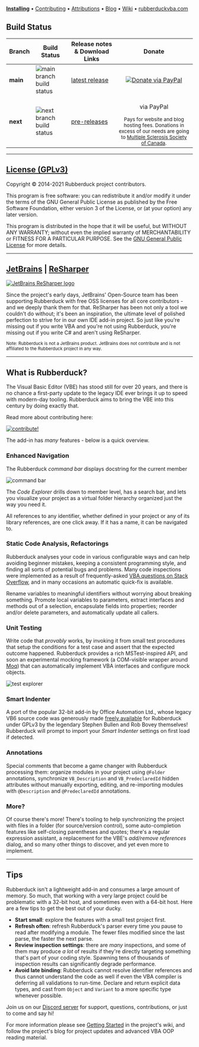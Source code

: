 <!-- ![banner](https://user-images.githubusercontent.com/5751684/113501222-8edfe880-94f1-11eb-99a9-64583e413ef3.png) -->

[**Installing**](https://github.com/rubberduck-vba/Rubberduck/wiki/Installing) • [Contributing](https://github.com/rubberduck-vba/Rubberduck/blob/next/CONTRIBUTING.md) • [Attributions](https://github.com/rubberduck-vba/Rubberduck/blob/next/docs/Attributions.md) • [Blog](https://rubberduckvba.blog) • [Wiki](https://github.com/rubberduck-vba/Rubberduck/wiki) • [rubberduckvba.com](https://rubberduckvba.com)

## Build Status

|Branch     | Build Status | Release notes &amp; Download Links | Donate |
|------------|--------------|-|:---:|
| **main** | ![main branch build status][mainBuildStatus] | [latest release](https://github.com/rubberduck-vba/Rubberduck/releases/latest) | <a href="https://www.paypal.com/cgi-bin/webscr?cmd=_donations&business=UY5K5X36B7T2S&currency_code=CAD&source=url"><img alt="Donate via PayPal" src="https://www.paypalobjects.com/en_US/i/btn/btn_donateCC_LG.gif"></a>|
| **next**   | ![next branch build status][nextBuildStatus] | [pre-releases](https://github.com/rubberduck-vba/Rubberduck/releases) | <p>via PayPal</p><sup>Pays for website and blog hosting fees. Donations in excess of our needs are going to <a href="https://mssociety.ca/">Multiple Sclerosis Society of Canada</a>.</sup> |

[nextBuildStatus]:https://ci.appveyor.com/api/projects/status/we3pdnkeebo4nlck/branch/next?svg=true
[mainBuildStatus]:https://ci.appveyor.com/api/projects/status/we3pdnkeebo4nlck/branch/main?svg=true

---

## [License (GPLv3)](https://github.com/rubberduck-vba/Rubberduck/blob/next/LICENSE)

Copyright &copy; 2014-2021 Rubberduck project contributors.

This program is free software: you can redistribute it and/or modify it under the terms of the GNU General Public License as published by the Free Software Foundation, either version 3 of the License, or (at your option) any later version.

This program is distributed in the hope that it will be useful, but WITHOUT ANY WARRANTY; without even the implied warranty of MERCHANTABILITY or FITNESS FOR A PARTICULAR PURPOSE.  See the [GNU General Public License](https://www.gnu.org/licenses/gpl-3.0.en.html) for more details.

---

## [JetBrains](https://www.jetbrains.com) | [ReSharper](https://www.jetbrains.com/resharper/)

[![JetBrains ReSharper logo](https://cloud.githubusercontent.com/assets/5751684/20271309/616bb740-aa58-11e6-91c9-65287b740985.png)](https://www.jetbrains.com/resharper/)

Since the project's early days, JetBrains' Open-Source team has been supporting Rubberduck with free OSS licenses for all core contributors - and we deeply thank them for that. ReSharper has been not only a tool we couldn't do without; it's been an inspiration, the ultimate level of polished perfection to strive for in our own IDE add-in project. So just like you're missing out if you write VBA and you're not using Rubberduck, you're missing out if you write C# and aren't using ReSharper.

<sub>Note: Rubberduck is not a JetBrains product. JetBrains does not contribute and is not affiliated to the Rubberduck project in any way.</sub>

---

## What is Rubberduck?

The Visual Basic Editor (VBE) has stood still for over 20 years, and there is no chance a first-party update to the legacy IDE ever brings it up to speed with modern-day tooling. Rubberduck aims to bring the VBE into this century by doing exactly that.

Read more about contributing here:

[![contribute!](https://user-images.githubusercontent.com/5751684/113513709-071dcc80-9539-11eb-833d-d21532065306.png)](https://github.com/rubberduck-vba/Rubberduck/blob/next/CONTRIBUTING.md)

The add-in has *many* features - below is a quick overview.

### Enhanced Navigation

The Rubberduck *command bar* displays docstring for the current member

![command bar](https://user-images.githubusercontent.com/5751684/113501975-25fb6f00-94f7-11eb-9189-fcf2a0dd98da.png)

The *Code Explorer* drills down to member level, has a search bar, and lets you visualize your project as a virtual folder hierarchy organized just the way you need it.

All references to any identifier, whether defined in your project or any of its library references, are one click away. If it has a name, it can be navigated to.

### Static Code Analysis, Refactorings

Rubberduck analyses your code in various configurable ways and can help avoiding beginner mistakes, keeping a consistent programming style, and finding all sorts of potential bugs and problems. Many code inspections were implemented as a result of frequently-asked [VBA questions on Stack Overflow](https://stackoverflow.com/questions/tagged/vba), and in many occasions an automatic quick-fix is available.

Rename variables to meaningful identifiers without worrying about breaking something. Promote local variables to parameters, extract interfaces and methods out of a selection, encapsulate fields into properties; reorder and/or delete parameters, and automatically update all callers. 

### Unit Testing

Write code that *provably* works, by invoking it from small test procedures that setup the conditions for a test case and assert that the expected outcome happened. Rubberduck provides a rich MSTest-inspired API, and soon an experimental mocking framework (a COM-visible wrapper around [Moq](https://github.com/Moq)) that can automatically implement VBA interfaces and configure mock objects.

![test explorer](https://user-images.githubusercontent.com/5751684/113502368-fa2db880-94f9-11eb-954f-5735c15d4c3e.png)

### Smart Indenter

A port of the popular 32-bit add-in by Office Automation Ltd., whose legacy VB6 source code was generously made [freely available](https://github.com/rubberduck-vba/Rubberduck/tree/next/Rubberduck.SmartIndenter/Legacy) for Rubberduck under GPLv3 by the legendary Stephen Bullen and Rob Bovey themselves! Rubberduck will prompt to import your *Smart Indenter* settings on first load if detected.

### Annotations

Special comments that become a game changer with Rubberduck processing them: organize modules in your project using `@Folder` annotations, synchronize `VB_Description` and `VB_PredeclaredId` hidden attributes without manually exporting, editing, and re-importing modules with `@Description` and `@PredeclaredId` annotations.

### More?

Of course there's more! There's tooling to help synchronizing the project with files in a folder (for source/version control), some auto-completion features like self-closing parentheses and quotes; there's a regular expression assistant, a replacement for the VBE's *add/remove references* dialog, and so many other things to discover, and yet even more to implement.

---

## Tips

Rubberduck isn't a lightweight add-in and consumes a large amount of memory. So much, that working with a very large project could be problematic with a 32-bit host, and sometimes even with a 64-bit host. Here are a few tips to get the best out of your ducky.

- **Start small**: explore the features with a small test project first.
- **Refresh often**: refresh Rubberduck's parser every time you pause to read after modifying a module. The fewer files modified since the last parse, the faster the next parse.
- **Review inspection settings**: there are *many* inspections, and some of them may produce *a lot* of results if they're directly targeting something that's part of your coding style. Spawning tens of thousands of inspection results can significantly degrade performance.
- **Avoid late binding**: Rubberduck cannot resolve identifier references and thus cannot understand the code as well if even the VBA compiler is deferring all validations to run-time. Declare and return explicit data types, and cast from `Object` and `Variant` to a more specific type whenever possible.

Join us on our [Discord server](https://discord.gg/5Nbb8j6R) for support, questions, contributions, or just to come and say hi!

For more information please see [Getting Started](https://github.com/rubberduck-vba/Rubberduck/blob/next/docs/GettingStarted.md) in the project's wiki, and follow the project's blog for project updates and advanced VBA OOP reading material.
